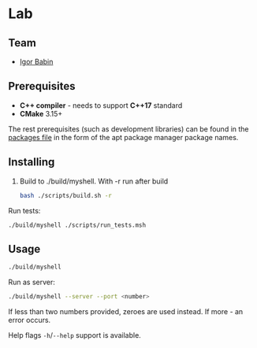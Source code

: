 # Lab

## Team

 - [Igor Babin](https://github.com/igor185)

## Prerequisites

 - **C++ compiler** - needs to support **C++17** standard
 - **CMake** 3.15+
 
The rest prerequisites (such as development libraries) can be found in the [packages file](./apt_packages.txt) in the form of the apt package manager package names.

## Installing

1. Build to ./build/myshell. With -r run after build 
    ```bash
    bash ./scripts/build.sh -r
    ```
Run tests: 

    ./build/myshell ./scripts/run_tests.msh
    
## Usage

```bash
./build/myshell
```

Run as server:
```bash
./build/myshell --server --port <number>
```

If less than two numbers provided, zeroes are used instead. If more - an error occurs.

Help flags `-h`/`--help` support is available.
